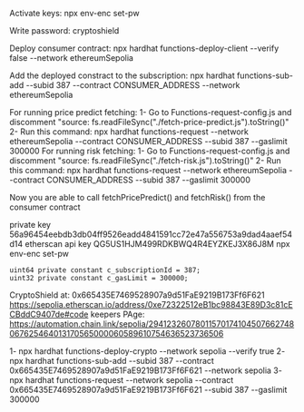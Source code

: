 Activate keys:
npx env-enc set-pw

Write password: cryptoshield

Deploy consumer contract:
npx hardhat functions-deploy-client --verify false --network ethereumSepolia

Add the deployed constract to the subscription:
npx hardhat functions-sub-add --subid 387 --contract CONSUMER_ADDRESS --network ethereumSepolia

For running price predict fetching:
	1- Go to Functions-request-config.js and discomment "source: fs.readFileSync("./fetch-price-predict.js").toString()"
	2- Run this command: npx hardhat functions-request --network ethereumSepolia --contract CONSUMER_ADDRESS --subid 387 --gaslimit 300000
For running risk fetching:
	1- Go to Functions-request-config.js and discomment "source: fs.readFileSync("./fetch-risk.js").toString()"
	2- Run this command: npx hardhat functions-request --network ethereumSepolia --contract CONSUMER_ADDRESS --subid 387 --gaslimit 300000

Now you are able to call fetchPricePredict() and fetchRisk() from the consumer contract



private key 56a96454eebdb3db04ff9526eadd4841591cc72e47a556753a9dad4aaef54d14
etherscan api key QG5US1HJM499RDKBWQ4R4EYZKEJ3X86J8M
npx env-enc set-pw




    uint64 private constant c_subscriptionId = 387;
    uint32 private constant c_gasLimit = 300000;

CryptoShield at:  0x665435E7469528907a9d51FaE9219B173Ff6F621
https://sepolia.etherscan.io/address/0xe72322512eB1bc98843E89D3c81cECBddC9407de#code
keepers PAge: https://automation.chain.link/sepolia/29412326078011570174104507662748067625464013170565000060589610754636523736506


1- npx hardhat functions-deploy-crypto --network sepolia --verify true
2- npx hardhat functions-sub-add --subid 387 --contract 0x665435E7469528907a9d51FaE9219B173Ff6F621 --network sepolia
3- npx hardhat functions-request --network sepolia --contract 0x665435E7469528907a9d51FaE9219B173Ff6F621 --subid 387 --gaslimit 300000